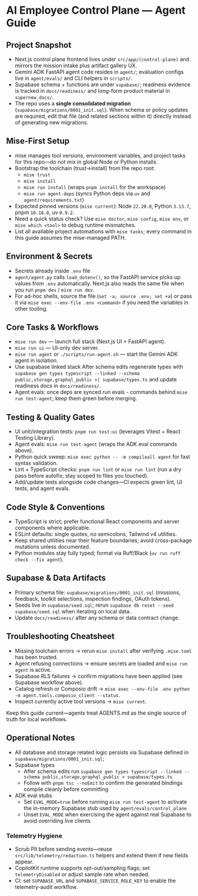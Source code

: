 # AI Employee Control Plane — Agent Guide

## Project Snapshot

- Next.js control plane frontend lives under `src/app/(control-plane)` and mirrors the mission intake plus artifact gallery UX.
- Gemini ADK FastAPI agent code resides in `agent/`; evaluation configs live in `agent/evals/` and CLI helpers in `scripts/`.
- Supabase schema + functions are under `supabase/`; readiness evidence is tracked in `docs/readiness/` and long-form product material in `supernew_docs/`.
- The repo uses a **single consolidated migration** (`supabase/migrations/0001_init.sql`). When schema or policy updates are required, edit that file (and related sections within it) directly instead of generating new migrations.

## Mise-First Setup

- mise manages tool versions, environment variables, and project tasks for this repo—do not mix in global Node or Python installs.
- Bootstrap the toolchain (trust→install) from the repo root:
  - `mise trust`
  - `mise install`
  - `mise run install` (wraps `pnpm install` for the workspace)
  - `mise run agent-deps` (syncs Python deps via `uv` and `agent/requirements.txt`)
- Expected pinned versions (`mise current`): Node `22.20.0`, Python `3.13.7`, pnpm `10.18.0`, uv `0.9.2`.
- Need a quick status check? Use `mise doctor`, `mise config`, `mise env`, or `mise which <tool>` to debug runtime mismatches.
- List all available project automations with `mise tasks`; every command in this guide assumes the mise-managed PATH.

## Environment & Secrets

- Secrets already inside `.env` file
- `agent/agent.py` calls `load_dotenv()`, so the FastAPI service picks up values from `.env` automatically. Next.js also reads the same file when you run `pnpm dev` / `mise run dev`.
- For ad-hoc shells, source the file (`set -a; source .env; set +a`) or pass it via `mise exec --env-file .env <command>` if you need the variables in other tooling.

## Core Tasks & Workflows

- `mise run dev` — launch full stack (Next.js UI + FastAPI agent).
- `mise run ui` — UI-only dev server.
- `mise run agent` or `./scripts/run-agent.sh` — start the Gemini ADK agent in isolation.
- Use supabase linked stack
  After schema edits regenerate types with `supabase gen types typescript --linked --schema public,storage,graphql_public >| supabase/types.ts` and update readiness docs in `docs/readiness/`.
- Agent evals: once deps are synced run evals - commands behind `mise run test-agent`; keep them green before merging.

## Testing & Quality Gates

- UI unit/integration tests: `pnpm run test:ui` (leverages Vitest + React Testing Library).
- Agent evals: `mise run test-agent` (wraps the ADK eval commands above).
- Python quick sweep: `mise exec python -- -m compileall agent` for fast syntax validation.
- Lint + TypeScript checks: `pnpm run lint` or `mise run lint` (run a dry pass before autofix; stay scoped to files you touched).
- Add/update tests alongside code changes—CI expects green lint, UI tests, and agent evals.

## Code Style & Conventions

- TypeScript is strict; prefer functional React components and server components where applicable.
- ESLint defaults: single quotes, no semicolons, Tailwind v4 utilities.
- Keep shared utilities near their feature boundaries; avoid cross-package mutations unless documented.
- Python modules stay fully typed; format via Ruff/Black (`uv run ruff check --fix agent`).

## Supabase & Data Artifacts

- Primary schema file: `supabase/migrations/0001_init.sql` (missions, feedback, toolkit selections, inspection findings, OAuth tokens).
- Seeds live in `supabase/seed.sql`; rerun `supabase db reset --seed supabase/seed.sql` when iterating on local data.
- Update `docs/readiness/` after any schema or data contract change.

## Troubleshooting Cheatsheet

- Missing toolchain errors → rerun `mise install` after verifying `.mise.toml` has been trusted.
- Agent refusing connections → ensure secrets are loaded and `mise run agent` is active.
- Supabase RLS failures → confirm migrations have been applied (see Supabase workflow above).
- Catalog refresh or Composio drift → `mise exec --env-file .env python -m agent.tools.composio_client --status`.
- Inspect currently active tool versions → `mise current`.

Keep this guide current—agents treat AGENTS.md as the single source of truth for local workflows.

## Operational Notes

- All database and storage related logic persists via Supabase defined in `supabase/migrations/0001_init.sql`;
- Supabase types
  - After schema edits run `supabase gen types typescript --linked --schema public,storage,graphql_public > supabase/types.ts`
  - Follow with `pnpm tsc --noEmit` to confirm the generated bindings compile cleanly before committing
- ADK eval stubs
  - Set `EVAL_MODE=true` before running `mise run test-agent` to activate the in-memory Supabase stub used by `agent/evals/control_plane`
  - Unset `EVAL_MODE` when exercising the agent against real Supabase to avoid overriding live clients

### Telemetry Hygiene

- Scrub PII before sending events—reuse `src/lib/telemetry/redaction.ts` helpers and extend them if new fields appear.
- CopilotKit runtime supports opt-out/sampling flags; set `telemetryDisabled` or adjust sample rate when needed.
- CI: set `SUPABASE_URL` and `SUPABASE_SERVICE_ROLE_KEY` to enable the telemetry-audit workflow.
